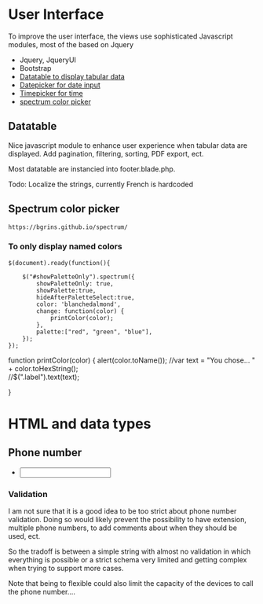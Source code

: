 # User Interface

To improve the user interface, the views use sophisticated Javascript modules, most of the based on Jquery

* Jquery, JqueryUI
* Bootstrap
* [Datatable to display tabular data](https://datatables.net/)
* [Datepicker for date input](https://jqueryui.com/datepicker/)
* [Timepicker for time](https://timepicker.co/) 
* [spectrum color picker](https://github.com/seballot/spectrum)

## Datatable

Nice javascript module to enhance user experience when tabular data are displayed. Add pagination, filtering, sorting, PDF export, ect.

Most datatable are instancied into footer.blade.php.

Todo: Localize the strings, currently French is hardcoded

    
## Spectrum color picker

    https://bgrins.github.io/spectrum/
    

### To only display named colors

    $(document).ready(function(){

        $("#showPaletteOnly").spectrum({
            showPaletteOnly: true,
            showPalette:true,
            hideAfterPaletteSelect:true,
            color: 'blanchedalmond',
            change: function(color) {
                printColor(color);
            },
            palette:["red", "green", "blue"],
        });
    });

function printColor(color) {
alert(color.toName());
   //var text = "You chose... " + color.toHexString();    
   //$(".label").text(text);
    
}
</script>

# HTML and data types

## Phone number

* <input type="tel">

### Validation

I am not sure that it is a good idea to be too strict about phone number validation. Doing so would likely prevent the possibility  to have extension, multiple phone numbers, to add comments about when they should be used, ect.

So the tradoff is between a simple string with almost no validation in which everything is possible or a strict schema very limited and getting complex when trying to support more cases.

Note that being to flexible could also limit the capacity of the devices to call the phone number....



